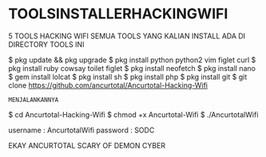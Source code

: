 # TOOLSINSTALLERHACKINGWIFI

5 TOOLS HACKING WIFI
SEMUA TOOLS YANG KALIAN INSTALL ADA DI DIRECTORY TOOLS INI

$ pkg update && pkg upgrade
$ pkg install python python2 vim figlet curl
$ pkg install ruby cowsay toilet figlet
$ pkg install neofetch
$ pkg install nano
$ gem install lolcat
$ pkg install sh
$ pkg install php
$ pkg install git
$ git clone https://github.com/ancurtotal/Ancurtotal-Hacking-Wifi

```MENJALANKANNYA```

$ cd Ancurtotal-Hacking-Wifi
$ chmod +x Ancurtotal-Wifi
$ ./AncurtotalWifi

username : AncurtotalWifi
password : SODC

EKAY ANCURTOTAL
SCARY OF DEMON CYBER
